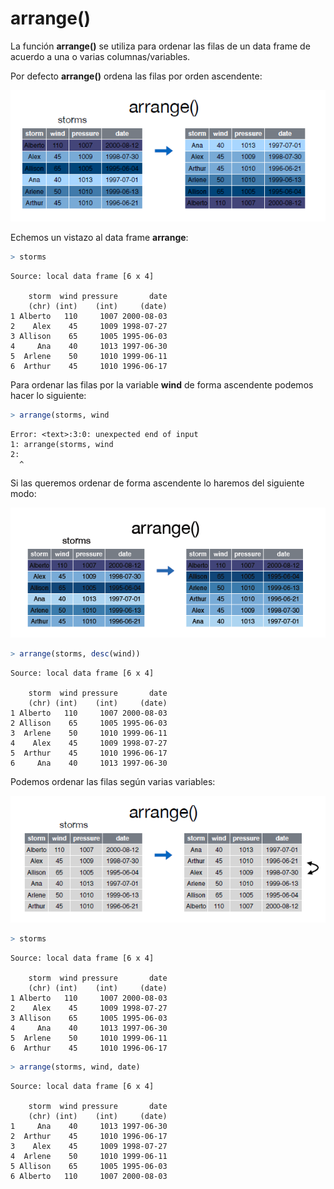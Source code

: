 
# arrange()

La función __arrange()__ se utiliza para ordenar las filas de un data frame de acuerdo a una o varias columnas/variables.  


Por defecto __arrange()__ ordena las filas por orden ascendente:  

![](arrange.PNG)  

Echemos un vistazo al data frame __arrange__:



```r
> storms
```

```
Source: local data frame [6 x 4]

    storm  wind pressure       date
    (chr) (int)    (int)     (date)
1 Alberto   110     1007 2000-08-03
2    Alex    45     1009 1998-07-27
3 Allison    65     1005 1995-06-03
4     Ana    40     1013 1997-06-30
5  Arlene    50     1010 1999-06-11
6  Arthur    45     1010 1996-06-17
```

Para ordenar las filas por la variable __wind__ de forma ascendente podemos hacer lo siguiente:  


```r
> arrange(storms, wind
```

```
Error: <text>:3:0: unexpected end of input
1: arrange(storms, wind
2: 
  ^
```

  
Si las queremos ordenar de forma ascendente lo haremos del siguiente modo:  

![](arrange1.PNG)  



```r
> arrange(storms, desc(wind))
```

```
Source: local data frame [6 x 4]

    storm  wind pressure       date
    (chr) (int)    (int)     (date)
1 Alberto   110     1007 2000-08-03
2 Allison    65     1005 1995-06-03
3  Arlene    50     1010 1999-06-11
4    Alex    45     1009 1998-07-27
5  Arthur    45     1010 1996-06-17
6     Ana    40     1013 1997-06-30
```


Podemos ordenar las filas según varias variables:  

![](arrange2.PNG)  




```r
> storms
```

```
Source: local data frame [6 x 4]

    storm  wind pressure       date
    (chr) (int)    (int)     (date)
1 Alberto   110     1007 2000-08-03
2    Alex    45     1009 1998-07-27
3 Allison    65     1005 1995-06-03
4     Ana    40     1013 1997-06-30
5  Arlene    50     1010 1999-06-11
6  Arthur    45     1010 1996-06-17
```

```r
> arrange(storms, wind, date)
```

```
Source: local data frame [6 x 4]

    storm  wind pressure       date
    (chr) (int)    (int)     (date)
1     Ana    40     1013 1997-06-30
2  Arthur    45     1010 1996-06-17
3    Alex    45     1009 1998-07-27
4  Arlene    50     1010 1999-06-11
5 Allison    65     1005 1995-06-03
6 Alberto   110     1007 2000-08-03
```

